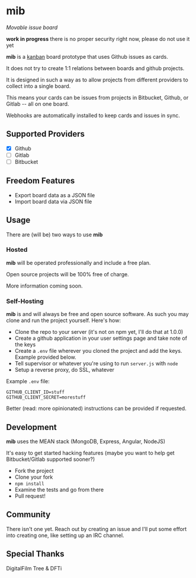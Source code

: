 # mib

_Movable issue board_

**work in progress** there is no proper security right now, please do not use it yet

**mib** is a [kanban](http://en.wikipedia.org/wiki/Kanban_(development)) board prototype that uses Github issues as cards.

It does not try to create 1:1 relations between boards and github projects.

It is designed in such a way as to allow projects from different providers to collect into a single board.

This means your cards can be issues from projects in Bitbucket, Github, or Gitlab -- all on one board.

Webhooks are automatically installed to keep cards and issues in sync.

## Supported Providers

- [x] Github
- [ ] Gitlab
- [ ] Bitbucket

## Freedom Features

* Export board data as a JSON file
* Import board data via JSON file

## Usage

There are (will be) two ways to use **mib**

### Hosted

**mib** will be operated professionally and include a free plan.

Open source projects will be 100% free of charge.

More information coming soon.

### Self-Hosting

**mib** is and will always be free and open source software. As such you may clone and run the project yourself.
Here's how:

* Clone the repo to your server (it's not on npm yet, I'll do that at 1.0.0)
* Create a github application in your user settings page and take note of the keys
* Create a `.env` file wherever you cloned the project and add the keys. Example provided below.
* Tell supervisor or whatever you're using to run `server.js` with `node`
* Setup a reverse proxy, do SSL, whatever

Example `.env` file:

```
GITHUB_CLIENT_ID=stuff
GITHUB_CLIENT_SECRET=morestuff
```

Better (read: more opinionated) instructions can be provided if requested.

## Development

**mib** uses the MEAN stack (MongoDB, Express, Angular, NodeJS)

It's easy to get started hacking features (maybe you want to help get Bitbucket/Gitlab supported sooner?)

* Fork the project
* Clone your fork
* `npm install`
* Examine the tests and go from there
* Pull request!

## Community

There isn't one yet. Reach out by creating an issue and I'll put some effort into creating one, like setting up an IRC channel.

## Special Thanks

DigitalFilm Tree & DFTi
